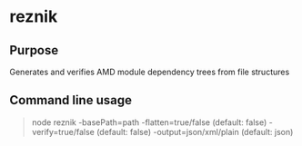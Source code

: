 reznik
======

Purpose
-------

Generates and verifies AMD module dependency trees from file structures

Command line usage
------------------

> node reznik -basePath=path -flatten=true/false (default: false)
> -verify=true/false (default: false) -output=json/xml/plain (default: json)